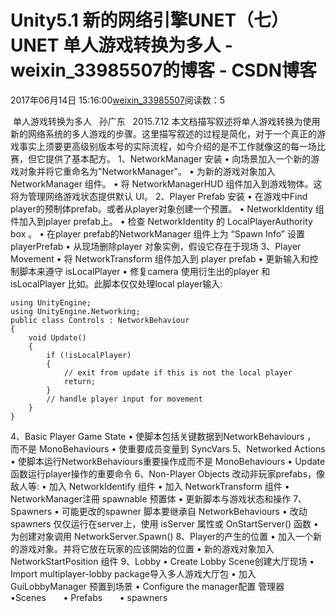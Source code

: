 # Unity5.1 新的网络引擎UNET（七）  UNET 单人游戏转换为多人 - weixin_33985507的博客 - CSDN博客
2017年06月14日 15:16:00[weixin_33985507](https://me.csdn.net/weixin_33985507)阅读数：5

﻿﻿
单人游戏转换为多人   孙广东   2015.7.12 
本文档描写叙述将单人游戏转换为使用新的网络系统的多人游戏的步骤。这里描写叙述的过程是简化，对于一个真正的游戏事实上须要更高级别版本号的实际流程，如今介绍的是不工作就像这的每一场比赛，但它提供了基本配方。
1、NetworkManager 安装
• 向场景加入一个新的游戏对象并将它重命名为"NetworkManager"。
• 为新的游戏对象加入NetworkManager 组件。
• 将 NetworkManagerHUD 组件加入到游戏物体。这将为管理网络游戏状态提供默认 UI。
2、Player Prefab 安装
• 在游戏中Find player的预制体prefab。或者从player对象创建一个预置。
• NetworkIdentity 组件加入到player prefab上。
• 检查 NetworkIdentity 的 LocalPlayerAuthority box 。
• 在player prefab的NetworkManager 组件上为 “Spawn Info” 设置 playerPrefab
• 从现场删除player 对象实例，假设它存在于现场
3、Player Movement
• 将 NetworkTransform 组件加入到 player prefab
• 更新输入和控制脚本来遵守 isLocalPlayer
• 修复camera 使用衍生出的player 和 isLocalPlayer
比如。此脚本仅仅处理local player输入:
```
using UnityEngine;
using UnityEngine.Networking;
public class Controls : NetworkBehaviour
{
    void Update()
    {
        if (!isLocalPlayer)
        {
            // exit from update if this is not the local player
            return;
        }
        // handle player input for movement
    }
}
```
4、Basic Player Game State
• 使脚本包括关键数据到NetworkBehaviours ， 而不是 MonoBehaviours 
• 使重要成员变量到 SyncVars
5、Networked Actions
• 使脚本运行NetworkBehaviours重要操作成而不是 MonoBehaviours 
• Update函数运行player操作的重要命令
6、Non-Player Objects
改动非玩家prefabs，像敌人等:
• 加入 NetworkIdentify 组件
• 加入 NetworkTransform 组件
• NetworkManager注冊 spawnable 预置体
• 更新脚本与游戏状态和操作
7、Spawners
• 可能更改的spawner 脚本要继承自 NetworkBehaviours
• 改动spawners 仅仅运行在server上，使用 isServer 属性或 OnStartServer() 函数
• 为创建对象调用 NetworkServer.Spawn()
8、Player的产生的位置
• 加入一个新的游戏对象。并将它放在玩家的应该開始的位置
• 新的游戏对象加入 NetworkStartPosition 组件
9、Lobby
• Create Lobby Scene创建大厅现场
• Import multiplayer-lobby package导入多人游戏大厅包
• 加入 GuiLobbyManager 预置到场景
• Configure the manager配置 管理器
       •Scenes
      • Prefabs
      • spawners

